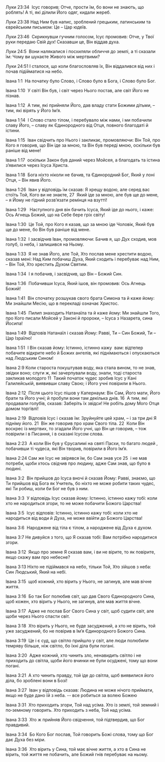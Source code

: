 Луки 23:34  Ісус говорив: Отче, прости їм, бо вони не знають, що роблять! А ті, які ділили Його одяг, кидали жереб.

Луки 23:38 Над Ним був напис, зроблений грецьким, латинським та єврейським письмом: Це – Цар юдеїв.

Луки 23:46  Скрикнувши гучним голосом, Ісус промовив: Отче, у Твої руки передаю Свій дух! Сказавши це, Він віддав духа.

Луки 24:5  Вони налякалися і посхиляли обличчя до землі, а ті сказали їм: Чому ви шукаєте Живого між мертвими?

Луки 24:51 І сталося, що коли благословляв їх, Він віддалився від них і почав підійматися на небо.

Івана 1:1  На початку було Слово, і Слово було в Бога, і Слово було Бог.

Івана 1:10  У світі Він був, і світ через Нього постав, але світ Його не пізнав.

Івана 1:12  А тим, які прийняли Його, дав владу стати Божими дітьми, – тим, які вірять у Його Ім’я.

Івана 1:14  І Слово стало тілом, і перебувало між нами, і ми побачили славу Його, – славу як Єдинородного від Отця, повного благодаті й істини.

Івана 1:15  Іван свідчить про Нього і закликає, промовляючи: Він Той, про Кого я говорив, що Він іде за мною, та Він був переді мною, оскільки був раніше від мене!

Івана 1:17  оскільки Закон був даний через Мойсея, а благодать та істина з’явилися через Ісуса Христа.

Івана 1:18  Бога ніхто ніколи не бачив, та Єдинородний Бог, Який у лоні Отця, – Він явив Його.

Івана 1:26  Іван у відповідь їм сказав: Я хрещу водою, але серед вас стоїть Той, Кого ви не знаєте, 27  Який іде за мною, але був ще до мене, – я Йому не гідний розв’язати ремінця на взутті!

Івана 1:29   Наступного дня він бачить Ісуса, Який іде до нього, і каже: Ось Агнець Божий, що на Себе бере гріх світу!

Івана 1:30  Це Той, про Кого я казав, що за мною іде Чоловік, Який був ще до мене, бо Він був раніше від мене.

Івана 1:32  І засвідчив Іван, промовляючи: Бачив я, що Дух сходив, мов голуб, із неба, і залишився на Ньому.

Івана 1:33  Я не знав Його, але Той, Хто послав мене хрестити водою, сказав мені: Над Ким побачиш Духа, Який сходить і перебуває над Ним, – Він Той, Хто хрестить Духом Святим.

Івана 1:34  І я побачив, і засвідчив, що Він – Божий Син.

Івана 1:36  Побачивши Ісуса, Який ішов, він промовив: Ось Агнець Божий!

Івана 1:41  Він спочатку розшукав свого брата Симона та й каже йому: Ми знайшли Месію, що в перекладі означає Христос.

Івана 1:45  Пилип знаходить Натанаїла та й каже йому: Ми знайшли Того, про Кого писали Мойсей у Законі й пророки, – Ісуса з Назарета, сина Йосипа!

Івана 1:49  Відповів Натанаїл і сказав Йому: Равві, Ти – Син Божий, Ти – Цар Ізраїлю!

Івана 1:51  І Він сказав йому: Істинно, істинно кажу  вам: відтепер побачите відкрите небо й Божих ангелів, які піднімаються і опускаються над Людським Сином!

Івана 2:9 Коли староста покуштував воду, яка стала вином, то не знав, звідки воно; слуги ж, які зачерпували воду, знали, тоді староста закликав молодого 11  Такий початок чудес зробив Ісус у Кані Галилейській, виявивши славу Свою; і Його учні повірили в Нього.

Івана 2:12  Після цього Ісус пішов у Капернаум: Він Сам, Його мати, Його брати та Його учні; й пробули вони там декілька днів. 16  А тим, які продавали голубів, сказав: Заберіть їх звідси! Не робіть дому Мого Отця домом торгівлі!

Івана 2:19  Відповів Ісус і сказав їм: Зруйнуйте цей храм, – і за три дні Я підніму його. 21  Він же говорив про храм Свого тіла. 22  Коли Він воскрес із мертвих, то згадали Його учні, що Він це говорив, – тож повірили і в Писання, і в сказані Ісусом слова.

Івана 2:23  А коли Він був у Єрусалимі на святі Пасхи, то багато людей , побачивши ті чудеса, які Він творив, повірили в Його Ім’я.

Івана 2:24 Сам же Ісус не звірявся їм, бо Сам знав усе 25  і не мав потреби, щоби хтось свідчив про людину, адже Сам знав, що було в людині.

Івана 3:2  Він прийшов до Ісуса вночі й сказав Йому: Равві, знаємо, що Ти прийшов від Бога як Учитель, бо ніхто не може робити таких чудес, які Ти робиш, коли би Бог не був з ним.

Івана 3:3  У відповідь Ісус сказав йому: Істинно, істинно кажу тобі: коли хто не народиться згори, то не може побачити Божого Царства!

Івана 3:5  Ісус відповів: Істинно, істинно кажу тобі: коли хто не народиться від води й Духа, не може ввійти до Божого Царства!

Івана 3:6  Народжене від тіла є тілом, а народжене від Духа є духом.

Івана 3:7 Не дивуйся з того, що Я сказав тобі: Вам потрібно народитися згори.

Івана 3:12  Якщо про земне Я сказав вам, і ви не вірите, то як повірите, якщо скажу вам про небесне?

Івана 3:13 Ніхто не підіймався на небо, тільки Той, Хто зійшов з неба: Син Людський, Який на небі.

Івана 3:15  щоб кожний, хто вірить у Нього, не загинув, але мав вічне життя.

Івана 3:16  Бо так Бог полюбив світ, що дав Свого Єдинородного Сина, щоб кожен, хто вірить у Нього, не загинув, але мав життя вічне.

Івана 3:17  Адже не послав Бог Свого Сина у світ, щоб судити світ, але щоби через Нього спасти світ.

Івана 3:18  Хто вірить у Нього, не буде засуджений, а хто не вірить, той уже засуджений, бо не повірив в Ім’я Єдинородного Божого Сина.

Івана 3:19  Це і є суд, що світло прийшло у світ, але люди полюбили темряву більше, ніж світло, бо їхні діла були погані.

Івана 3:20  Адже кожний, хто чинить зло, ненавидить світло і не приходить до світла, щоби його вчинки не були осуджені, тому що вони погані.

Івана 3:21  А хто чинить правду, той іде до світла, щоб виявилися його діла, бо зроблені вони в Бозі!

Івана 3:27  Іван у відповідь сказав: Людина не може нічого приймати, якщо не буде дано їй з неба. -- все робиться за волею Божею

Івана 3:31  Хто приходить згори, Той над усіма. Хто із землі, той земний і по‑земному говорить. Хто приходить з неба, Той над усіма.

Івана 3:33  Хто ж прийняв Його свідчення, той підтвердив, що Бог правдивий.

Івана 3:34  Бо Кого Бог послав, Той говорить Божі слова, тому що Бог дає Духа без міри.

Івана 3:36  Хто вірить у Сина, той має вічне життя, а хто в Сина не вірить, той життя не побачить, але Божий гнів перебуває на ньому.

